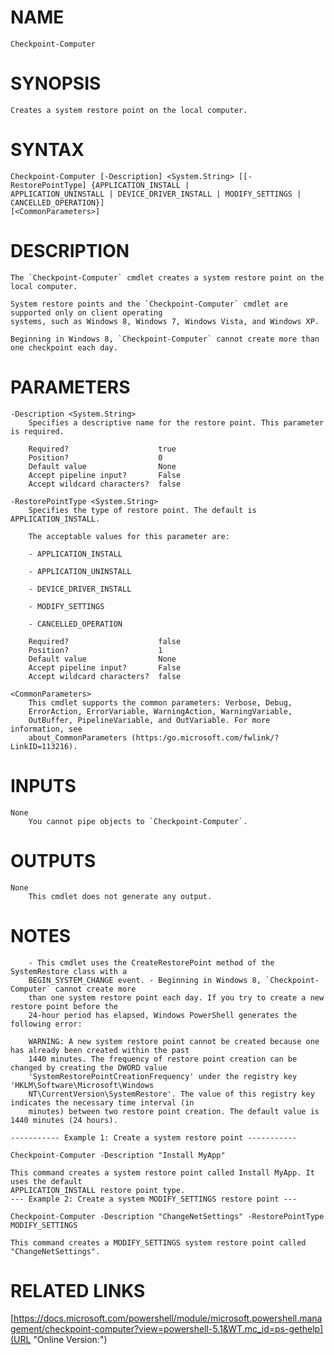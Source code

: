 # NAME
    Checkpoint-Computer

# SYNOPSIS
    Creates a system restore point on the local computer.


# SYNTAX
    Checkpoint-Computer [-Description] <System.String> [[-RestorePointType] {APPLICATION_INSTALL |
    APPLICATION_UNINSTALL | DEVICE_DRIVER_INSTALL | MODIFY_SETTINGS | CANCELLED_OPERATION}]
    [<CommonParameters>]


# DESCRIPTION
    The `Checkpoint-Computer` cmdlet creates a system restore point on the local computer.

    System restore points and the `Checkpoint-Computer` cmdlet are supported only on client operating
    systems, such as Windows 8, Windows 7, Windows Vista, and Windows XP.

    Beginning in Windows 8, `Checkpoint-Computer` cannot create more than one checkpoint each day.


# PARAMETERS
    -Description <System.String>
        Specifies a descriptive name for the restore point. This parameter is required.

        Required?                    true
        Position?                    0
        Default value                None
        Accept pipeline input?       False
        Accept wildcard characters?  false

    -RestorePointType <System.String>
        Specifies the type of restore point. The default is APPLICATION_INSTALL.

        The acceptable values for this parameter are:

        - APPLICATION_INSTALL

        - APPLICATION_UNINSTALL

        - DEVICE_DRIVER_INSTALL

        - MODIFY_SETTINGS

        - CANCELLED_OPERATION

        Required?                    false
        Position?                    1
        Default value                None
        Accept pipeline input?       False
        Accept wildcard characters?  false

    <CommonParameters>
        This cmdlet supports the common parameters: Verbose, Debug,
        ErrorAction, ErrorVariable, WarningAction, WarningVariable,
        OutBuffer, PipelineVariable, and OutVariable. For more information, see
        about_CommonParameters (https:/go.microsoft.com/fwlink/?LinkID=113216).

# INPUTS
    None
        You cannot pipe objects to `Checkpoint-Computer`.


# OUTPUTS
    None
        This cmdlet does not generate any output.


# NOTES


        - This cmdlet uses the CreateRestorePoint method of the SystemRestore class with a
        BEGIN_SYSTEM_CHANGE event. - Beginning in Windows 8, `Checkpoint-Computer` cannot create more
        than one system restore point each day. If you try to create a new restore point before the
        24-hour period has elapsed, Windows PowerShell generates the following error:

        WARNING: A new system restore point cannot be created because one has already been created within the past
        1440 minutes. The frequency of restore point creation can be changed by creating the DWORD value
        'SystemRestorePointCreationFrequency' under the registry key 'HKLM\Software\Microsoft\Windows
        NT\CurrentVersion\SystemRestore'. The value of this registry key indicates the necessary time interval (in
        minutes) between two restore point creation. The default value is 1440 minutes (24 hours).

    ----------- Example 1: Create a system restore point -----------

    Checkpoint-Computer -Description "Install MyApp"

    This command creates a system restore point called Install MyApp. It uses the default
    APPLICATION_INSTALL restore point type.
    --- Example 2: Create a system MODIFY_SETTINGS restore point ---

    Checkpoint-Computer -Description "ChangeNetSettings" -RestorePointType MODIFY_SETTINGS

    This command creates a MODIFY_SETTINGS system restore point called "ChangeNetSettings".

# RELATED LINKS
[https://docs.microsoft.com/powershell/module/microsoft.powershell.management/checkpoint-computer?view=powershell-5.1&WT.mc_id=ps-gethelp](URL "Online Version:")
